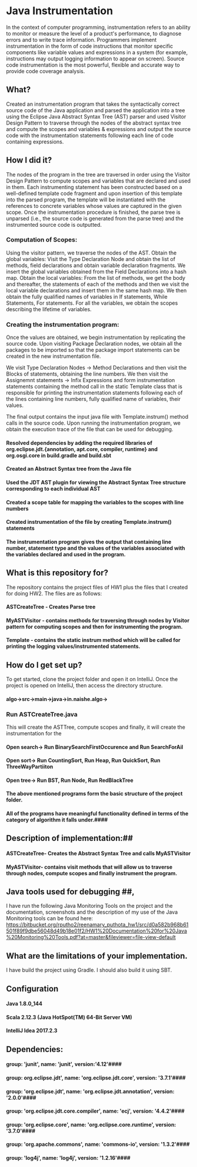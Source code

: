 # Java Instrumentation #
In the context of computer programming, instrumentation refers to an ability to monitor or measure the level of a product's performance, to diagnose errors and to write trace information.  Programmers implement instrumentation in the form of code instructions that monitor specific components like variable values and expressions in a system (for example, instructions may output logging information to appear on screen). Source code instrumentation is the most powerful, flexible and accurate way to provide code coverage analysis. 

## What? ##
Created an instrumentation program that takes the syntactically correct source code of the Java application and parsed the application into a tree using the Eclipse Java Abstract Syntax Tree (AST) parser and used Visitor Design Pattern to traverse through the nodes of the abstract syntax tree and compute the scopes and variables & expressions and output the source code with the instrumentation statements following each line of code containing expressions.

## How I did it? ##
The nodes of the program in the tree are traversed in order using the Visitor Design Pattern to compute scopes and variables that are declared and used in them. Each instrumenting statement has been constructed based on a well-defined template code fragment and upon insertion of this template into the parsed program, the template will be instantiated with the references to concrete variables whose values are captured in the given scope. Once the instrumentation procedure is finished, the parse tree is unparsed  (i.e., the source code is generated from the parse tree) and the instrumented source code is outputted.

### Computation of Scopes: ###
Using the visitor pattern, we traverse the nodes of the AST.
Obtain the global variables:
Visit the Type Declaration Node and obtain the list of methods, field declarations and obtain variable declaration fragments.
We insert the global variables obtained from the Field Declarations into a hash map.
Obtain the local variables:
From the list of methods, we get the body and thereafter, the statements of each of the methods and then we visit the local variable declarations and insert them in the same hash map.
We then obtain the fully qualified names of variables in If statements, While Statements, For statements.
For all the variables, we obtain the scopes describing the lifetime of variables.

### Creating the instrumentation program: ###
Once the values are obtained, we begin instrumentation by replicating the source code.
Upon visiting Package Declaration nodes, we obtain all the packages to be imported so that the package import statements can be created in the new instrumentation file.

We visit Type Declaration Nodes -> Method Declarations and then visit the Blocks of statements, obtaining the line numbers.
We then visit the Assignemnt statements -> Infix Expressions and form instrumentation statements containing the method call in the static Template class that is responsible for printing the instrumentation statements following each of the lines containing line numbers, fully qualified name of variables, their values.

The final output contains the input java file with Template.instrum() method calls in the source code.
Upon running the instrumentation program, we obtain the execution trace of the file that can be used for debugging.

#### Resolved dependencies by adding the required libraries of org.eclipse.jdt.{annotation, apt.core, compiler, runtime} and org.osgi.core in build.gradle and build.sbt   ####
#### Created an Abstract Syntax tree from the Java file  ####
#### Used the JDT AST plugin for viewing the Abstract Syntax Tree structure corresponding to each individual AST ####
#### Created a scope table for mapping the variables to the scopes with line numbers  ####
#### Created instrumentation of the file by creating Template.instrum() statements ####

#### The instrumentation program gives the output that containing line number, statement type and the values of the variables associated with the variables declared and used in the program. ####


## What is this repository for? ##
The repository contains the project files of HW1 plus the files that I created for doing HW2.
The files are as follows:
#### ASTCreateTree - Creates Parse tree ####
#### MyASTVisitor - contains methods for traversing through nodes by Visitor pattern for computing scopes and then for instrumenting the program.   ####
#### Template - contains the static instrum method which will be called for printing the logging values/instrumented statements. ####


## How do I get set up? ##
To get started, clone the project folder and open it on IntelliJ. Once the project is opened on IntelliJ, then access the directory 
structure. 
#### algo->src->main->java->in.naishe.algo-> ####
### Run ASTCreateTree.java ###
This will create the ASTTree, compute scopes and finally, it will create the instrumentation for the 
#### Open search-> Run BinarySearchFirstOccurence and Run SearchForAil ####
#### Open sort-> Run CountingSort, Run Heap, Run QuickSort, Run ThreeWayPartiiton ####
#### Open tree-> Run BST, Run Node, Run RedBlackTree ####
#### The above mentioned programs form the basic structure of the project folder. ####
#### All of the programs have meaningful functionality defined in terms of the category of algorithm it falls under.####

## Description of implementation:##
#### ASTCreateTree- Creates the Abstract Syntax Tree and calls MyASTVisitor ####
#### MyASTVisitor- contains visit methods that will allow us to traverse through nodes, compute scopes and finally instrument the program. ####

## Java tools used for debugging ##, 
I have run the following Java Monitoring Tools on the project and the documentation, screenshots and the description of my use of the Java Monitoring tools can be found here: https://bitbucket.org/rputho2/reenamary_puthota_hw1/src/d0a582b968b61501f89f9dbe56048d49b18e01f2/HW1%20Documentation%20for%20Java%20Monitoring%20Tools.pdf?at=master&fileviewer=file-view-default

## What are the limitations of your implementation. ##
I have build the project using Gradle. I should also build it using SBT.

## Configuration ##
#### Java 1.8.0_144 #### 
#### Scala 2.12.3 (Java HotSpot(TM) 64-Bit Server VM) ####
#### IntelliJ Idea 2017.2.3 #### 

## Dependencies: ##
#### group: 'junit', name: 'junit', version:'4.12'####
#### group: org.eclipse.jdt', name: 'org.eclipse.jdt.core', version: '3.7.1'####
#### group: 'org.eclipse.jdt', name: 'org.eclipse.jdt.annotation', version: '2.0.0'####
#### group: 'org.eclipse.jdt.core.compiler', name: 'ecj', version: '4.4.2'####
#### group: 'org.eclipse.core', name: 'org.eclipse.core.runtime', version: '3.7.0'####
#### group: 'org.apache.commons', name: 'commons-io', version: '1.3.2'####
#### group: 'log4j', name: 'log4j', version: '1.2.16'####
